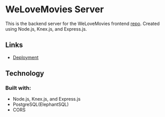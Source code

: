 # WeLoveMovies Server

This is the backend server for the WeLoveMovies frontend [repo](https://github.com/Blizzcane/starter-movie-front-end). Created using Node.js, Knex.js, and Express.js.

 ## Links
 - [Deployment](https://starter-movie-front-end-sandy.vercel.app/) 
 
 
 ## Technology
 ### Built with:
 - Node.js, Knex.js, and Express.js
 - PostgreSQL(ElephantSQL)
 - CORS

